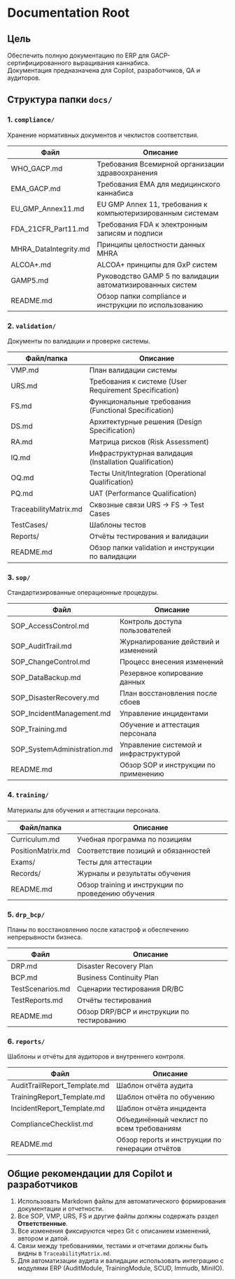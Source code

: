 # Documentation Root

## Цель

Обеспечить полную документацию по ERP для GACP-сертифицированного выращивания каннабиса.  
Документация предназначена для Copilot, разработчиков, QA и аудиторов.

## Структура папки `docs/`

### 1. `compliance/`

Хранение нормативных документов и чеклистов соответствия.

| Файл                  | Описание                                                    |
| --------------------- | ----------------------------------------------------------- |
| WHO_GACP.md           | Требования Всемирной организации здравоохранения            |
| EMA_GACP.md           | Требования EMA для медицинского каннабиса                   |
| EU_GMP_Annex11.md     | EU GMP Annex 11, требования к компьютеризированным системам |
| FDA_21CFR_Part11.md   | Требования FDA к электронным записям и подписи              |
| MHRA_DataIntegrity.md | Принципы целостности данных MHRA                            |
| ALCOA+.md             | ALCOA+ принципы для GxP систем                              |
| GAMP5.md              | Руководство GAMP 5 по валидации автоматизированных систем   |
| README.md             | Обзор папки compliance и инструкции по использованию        |

### 2. `validation/`

Документы по валидации и проверке системы.

| Файл/папка            | Описание                                                |
| --------------------- | ------------------------------------------------------- |
| VMP.md                | План валидации системы                                  |
| URS.md                | Требования к системе (User Requirement Specification)   |
| FS.md                 | Функциональные требования (Functional Specification)    |
| DS.md                 | Архитектурные решения (Design Specification)            |
| RA.md                 | Матрица рисков (Risk Assessment)                        |
| IQ.md                 | Инфраструктурная валидация (Installation Qualification) |
| OQ.md                 | Тесты Unit/Integration (Operational Qualification)      |
| PQ.md                 | UAT (Performance Qualification)                         |
| TraceabilityMatrix.md | Сквозные связи URS → FS → Test Cases                    |
| TestCases/            | Шаблоны тестов                                          |
| Reports/              | Отчёты тестирования и валидации                         |
| README.md             | Обзор папки validation и инструкции по валидации        |

### 3. `sop/`

Стандартизированные операционные процедуры.

| Файл                        | Описание                              |
| --------------------------- | ------------------------------------- |
| SOP_AccessControl.md        | Контроль доступа пользователей        |
| SOP_AuditTrail.md           | Журналирование действий и изменений   |
| SOP_ChangeControl.md        | Процесс внесения изменений            |
| SOP_DataBackup.md           | Резервное копирование данных          |
| SOP_DisasterRecovery.md     | План восстановления после сбоев       |
| SOP_IncidentManagement.md   | Управление инцидентами                |
| SOP_Training.md             | Обучение и аттестация персонала       |
| SOP_SystemAdministration.md | Управление системой и инфраструктурой |
| README.md                   | Обзор SOP и инструкции по применению  |

### 4. `training/`

Материалы для обучения и аттестации персонала.

| Файл/папка        | Описание                                           |
| ----------------- | -------------------------------------------------- |
| Curriculum.md     | Учебная программа по позициям                      |
| PositionMatrix.md | Соответствие позиций и обязанностей                |
| Exams/            | Тесты для аттестации                               |
| Records/          | Журналы и результаты обучения                      |
| README.md         | Обзор training и инструкции по проведению обучения |

### 5. `drp_bcp/`

Планы по восстановлению после катастроф и обеспечению непрерывности бизнеса.

| Файл             | Описание                                   |
| ---------------- | ------------------------------------------ |
| DRP.md           | Disaster Recovery Plan                     |
| BCP.md           | Business Continuity Plan                   |
| TestScenarios.md | Сценарии тестирования DR/BC                |
| TestReports.md   | Отчёты тестирования                        |
| README.md        | Обзор DRP/BCP и инструкции по тестированию |

### 6. `reports/`

Шаблоны и отчёты для аудиторов и внутреннего контроля.

| Файл                         | Описание                                        |
| ---------------------------- | ----------------------------------------------- |
| AuditTrailReport_Template.md | Шаблон отчёта аудита                            |
| TrainingReport_Template.md   | Шаблон отчёта по обучению                       |
| IncidentReport_Template.md   | Шаблон отчёта инцидента                         |
| ComplianceChecklist.md       | Объединённый чеклист по всем требованиям        |
| README.md                    | Обзор reports и инструкции по генерации отчётов |

## Общие рекомендации для Copilot и разработчиков

1. Использовать Markdown файлы для автоматического формирования документации и отчетности.
2. Все SOP, VMP, URS, FS и другие файлы должны содержать раздел **Ответственные**.
3. Все изменения фиксируются через Git с описанием изменений, автором и датой.
4. Связи между требованиями, тестами и отчетами должны быть видны в `TraceabilityMatrix.md`.
5. Для автоматизации аудита и валидации использовать интеграцию с модулями ERP (AuditModule, TrainingModule, SCUD, Immudb, MiniIO).
